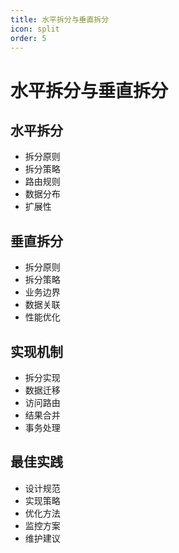 ```yaml
---
title: 水平拆分与垂直拆分
icon: split
order: 5
---
```


# 水平拆分与垂直拆分

## 水平拆分
- 拆分原则
- 拆分策略
- 路由规则
- 数据分布
- 扩展性

## 垂直拆分
- 拆分原则
- 拆分策略
- 业务边界
- 数据关联
- 性能优化

## 实现机制
- 拆分实现
- 数据迁移
- 访问路由
- 结果合并
- 事务处理

## 最佳实践
- 设计规范
- 实现策略
- 优化方法
- 监控方案
- 维护建议
